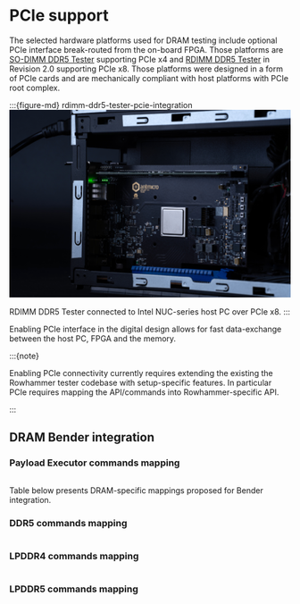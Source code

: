 # PCIe support

The selected hardware platforms used for DRAM testing include optional PCIe interface break-routed from the on-board FPGA. 
Those platforms are [SO-DIMM DDR5 Tester](so_dimm_ddr5_tester.md) supporting PCIe x4 and [RDIMM DDR5 Tester](rdimm_ddr5_tester.md) in Revision 2.0 supporting PCIe x8. 
Those platforms were designed in a form of PCIe cards and are mechanically compliant with host platforms with PCIe root complex.

:::{figure-md} rdimm-ddr5-tester-pcie-integration
![RDIMM DDR5 Tester PCIe integration](images/rdimm-ddr5-tester-pcie-integration.png)

RDIMM DDR5 Tester connected to Intel NUC-series host PC over PCIe x8.
:::

Enabling PCIe interface in the digital design allows for fast data-exchange between the host PC, FPGA and the memory.

:::{note}

Enabling PCIe connectivity currently requires extending the existing the Rowhammer tester codebase with setup-specific features.
In particular PCIe requires mapping the API/commands into Rowhammer-specific API.

:::

## DRAM Bender integration

### Payload Executor commands mapping
```{include} csv/payload-executor-bender.md
```

Table below presents DRAM-specific mappings proposed for Bender integration.

### DDR5 commands mapping
```{include} csv/dfi-ddr5-bender.md
```

### LPDDR4 commands mapping
```{include} csv/dfi-lpddr4-bender.md
```

### LPDDR5 commands mapping
```{include} csv/dfi-lpddr5-bender.md
```
